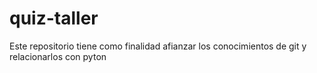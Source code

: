 # quiz-taller
Este repositorio tiene como finalidad afianzar los conocimientos de git y relacionarlos con pyton
